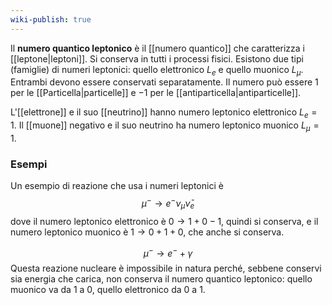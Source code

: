 ```yaml
---
wiki-publish: true
---
```

Il **numero quantico leptonico** è il [[numero quantico]] che caratterizza i [[leptone|leptoni]]. Si conserva in tutti i processi fisici. Esistono due tipi (famiglie) di numeri leptonici: quello elettronico $L_{e}$ e quello muonico $L_{\mu}$. Entrambi devono essere conservati separatamente. Il numero può essere 1 per le [[Particella|particelle]] e $-1$ per le [[antiparticella|antiparticelle]].

L'[[elettrone]] e il suo [[neutrino]] hanno numero leptonico elettronico $L_{e}=1$. Il [[muone]] negativo e il suo neutrino ha numero leptonico muonico $L_{\mu}=1$.

### Esempi
Un esempio di reazione che usa i numeri leptonici è
$$\mu^{-} \rightarrow e^{-}\nu_{\mu}\bar{\nu}_{e}$$
dove il numero leptonico elettronico è $0 \rightarrow 1 + 0 - 1$, quindi si conserva, e il numero leptonico muonico è $1 \rightarrow 0 + 1 + 0$, che anche si conserva.

$$\mu^{-} \rightarrow e^{-} + \gamma$$
Questa reazione nucleare è impossibile in natura perché, sebbene conservi sia energia che carica, non conserva il numero quantico leptonico: quello muonico va da 1 a 0, quello elettronico da 0 a 1.